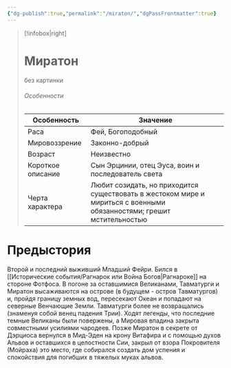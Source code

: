 ```yaml
---
{"dg-publish":true,"permalink":"/miraton/","dgPassFrontmatter":true}
---
```


> [!infobox|right]
> # Миратон
> без картинки
> ###### Особенности
> | Особенность | Значение |
> | ---- | ---- |
> | Раса | Фей, Богоподобный|
> | Мировоззрение |Законно-добрый |
> | Возраст |Неизвестно|
> | Короткое описание |Сын Эрцинии, отец Эуса, воин и последователь света |
> | Черта характера |Любит созидать, но приходится существовать в жестоком мире и мириться с военными обязанностями; грешит мстительностью|

# Предыстория

Второй и последний выживший Младший Фейри. Бился в [[Исторические события/Рагнарок или Война Богов\|Рагнароке]] на стороне Фотфоса. В погоне за оставшимися Великанами, Тавматурги и Миратон высаживаются на острове (в будущем - остров Тавматургов) и, пройдя границу земных вод, пересекают Океан и попадают на северные Венчающие Земли. Тавматурги более не возвращались (знаменуя собой венец падения Трии). Ходят легенды, что последние темные Великаны были повержены, а Мировая впадина закрыта совместными усилиями чародеев.
Позже Миратон в секрете от Дэрциоса вернулся в Мид-Эден на крону Витафира и с помощью духов Альвов и оставшихся в целостности Сии, закрыл от взора Покровителя (Мойраха) это место, где собирался создать дом успения и спокойствия для погибших в тяжелых муках альвов.
